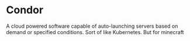 # Condor
A cloud powered software capable of auto-launching servers based on demand or specified conditions. Sort of like Kubernetes. But for minecraft
